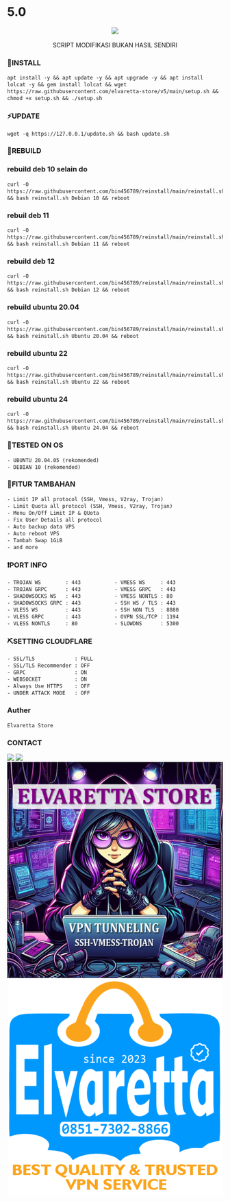 # 5.0

<p align="center">
<img src="https://readme-typing-svg.demolab.com?font=Capriola&size=35&duration=4000&pause=450&color=F70069&background=FFFFAA00&center=true&random=false&width=600&height=100&lines=ELVARETTA STORE AUTOSCRIPT !;Explore the world of features!" /></p>
<div align="center">SCRIPT MODIFIKASI BUKAN HASIL SENDIRI</div>
 


### 🤖INSTALL
<pre><code>apt install -y && apt update -y && apt upgrade -y && apt install lolcat -y && gem install lolcat && wget https://raw.githubusercontent.com/elvaretta-store/v5/main/setup.sh && chmod +x setup.sh && ./setup.sh
</code></pre>

### ⚡UPDATE 
<pre><code>wget -q https://127.0.0.1/update.sh && bash update.sh</code></pre>

### 🔑REBUILD
### rebuild deb 10 selain do
<pre><code>curl -O https://raw.githubusercontent.com/bin456789/reinstall/main/reinstall.sh && bash reinstall.sh Debian 10 && reboot</code></pre>

### rebuil deb 11
<pre><code>curl -O https://raw.githubusercontent.com/bin456789/reinstall/main/reinstall.sh && bash reinstall.sh Debian 11 && reboot</code></pre>

### rebuild deb 12
<pre><code>curl -O https://raw.githubusercontent.com/bin456789/reinstall/main/reinstall.sh && bash reinstall.sh Debian 12 && reboot</code></pre>

### rebuild ubuntu 20.04
<pre><code>curl -O https://raw.githubusercontent.com/bin456789/reinstall/main/reinstall.sh && bash reinstall.sh Ubuntu 20.04 && reboot</code></pre>

### rebuild ubuntu 22
<pre><code>curl -O https://raw.githubusercontent.com/bin456789/reinstall/main/reinstall.sh && bash reinstall.sh Ubuntu 22 && reboot</code></pre>

### rebuild ubuntu 24
<pre><code>curl -O https://raw.githubusercontent.com/bin456789/reinstall/main/reinstall.sh && bash reinstall.sh Ubuntu 24.04 && reboot</code></pre>

### 🚀TESTED ON OS
```
- UBUNTU 20.04.05 (rekomended)
- DEBIAN 10 (rekomended)
```
 
### 🔰FITUR TAMBAHAN
```
- Limit IP all protocol (SSH, Vmess, V2ray, Trojan)
- Limit Quota all protocol (SSH, Vmess, V2ray, Trojan)
- Menu On/Off Limit IP & QUota
- Fix User Details all protocol
- Auto backup data VPS
- Auto reboot VPS
- Tambah Swap 1GiB
- and more
```

### ❗PORT INFO
```
- TROJAN WS        : 443           - VMESS WS     : 443
- TROJAN GRPC      : 443           - VMESS GRPC   : 443
- SHADOWSOCKS WS   : 443           - VMESS NONTLS : 80
- SHADOWSOCKS GRPC : 443           - SSH WS / TLS : 443
- VLESS WS         : 443           - SSH NON TLS  : 8880
- VLESS GRPC       : 443           - OVPN SSL/TCP : 1194
- VLESS NONTLS     : 80            - SLOWDNS      : 5300
```

### ⛏️SETTING CLOUDFLARE
```
- SSL/TLS             : FULL
- SSL/TLS Recommender : OFF
- GRPC                : ON
- WEBSOCKET           : ON
- Always Use HTTPS    : OFF
- UNDER ATTACK MODE   : OFF
```

### Auther
```
Elvaretta Store
```

### CONTACT
<a href="https://t.me/budi_spielberg" target=”_blank”><img src="https://img.shields.io/static/v1?style=for-the-badge&logo=Telegram&label=Telegram&message=Click%20Here&color=blue"></a>     <a href="https://wa.me/6285173028866" target=”_blank”><img src="https://img.shields.io/static/v1?style=for-the-badge&logo=Whatsapp&label=Whatsapp&message=Click%20Here&color=green"></a><br>
![Elvaretta Store](https://raw.githubusercontent.com/elvaretta-store/izinsc/main/Elvaretta%20Store%201.jpg)
![Elvaretta Store](https://raw.githubusercontent.com/elvaretta-store/izinsc/main/Elvaretta%20Store%202.png)